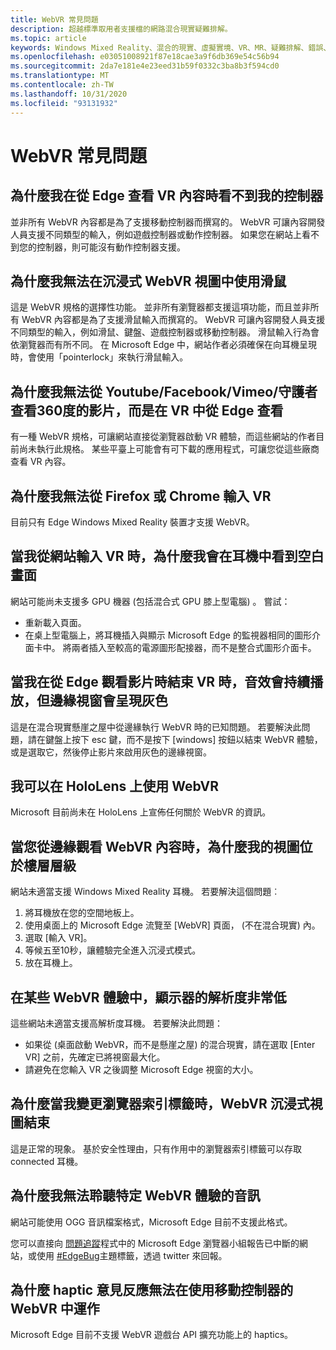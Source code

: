 ```yaml
---
title: WebVR 常見問題
description: 超越標準取用者支援檔的網路混合現實疑難排解。
ms.topic: article
keywords: Windows Mixed Reality、混合的現實、虛擬實境、VR、MR、疑難排解、錯誤、協助、支援、WebVR
ms.openlocfilehash: e03051008921f87e18cae3a9f6db369e54c56b94
ms.sourcegitcommit: 2da7e181e4e23eed31b59f0332c3ba8b3f594cd0
ms.translationtype: MT
ms.contentlocale: zh-TW
ms.lasthandoff: 10/31/2020
ms.locfileid: "93131932"
---
```

# <a name="webvr-faqs"></a>WebVR 常見問題

## <a name="why-cant-i-see-my-controllers-when-viewing-vr-content-from-edge"></a>為什麼我在從 Edge 查看 VR 內容時看不到我的控制器

並非所有 WebVR 內容都是為了支援移動控制器而撰寫的。 WebVR 可讓內容開發人員支援不同類型的輸入，例如遊戲控制器或動作控制器。 如果您在網站上看不到您的控制器，則可能沒有動作控制器支援。

## <a name="why-cant-i-use-the-mouse-in-an-immersive-webvr-view"></a>為什麼我無法在沉浸式 WebVR 視圖中使用滑鼠

這是 WebVR 規格的選擇性功能。 並非所有瀏覽器都支援這項功能，而且並非所有 WebVR 內容都是為了支援滑鼠輸入而撰寫的。 WebVR 可讓內容開發人員支援不同類型的輸入，例如滑鼠、鍵盤、遊戲控制器或移動控制器。 滑鼠輸入行為會依瀏覽器而有所不同。 在 Microsoft Edge 中，網站作者必須確保在向耳機呈現時，會使用「pointerlock」來執行滑鼠輸入。

## <a name="why-cant-i-view-360-degree-videos-from-youtubefacebookvimeothe-guardian-etc-from-edge-in-vr"></a>為什麼我無法從 Youtube/Facebook/Vimeo/守護者查看360度的影片，而是在 VR 中從 Edge 查看

有一種 WebVR 規格，可讓網站直接從瀏覽器啟動 VR 體驗，而這些網站的作者目前尚未執行此規格。 某些平臺上可能會有可下載的應用程式，可讓您從這些廠商查看 VR 內容。

## <a name="why-cant-i-enter-vr-from-firefox-or-chrome"></a>為什麼我無法從 Firefox 或 Chrome 輸入 VR

目前只有 Edge Windows Mixed Reality 裝置才支援 WebVR。

## <a name="when-i-enter-vr-from-a-website-why-do-i-see-a-blank-screen-in-my-headset"></a>當我從網站輸入 VR 時，為什麼我會在耳機中看到空白畫面

網站可能尚未支援多 GPU 機器 (包括混合式 GPU 膝上型電腦) 。 嘗試：

* 重新載入頁面。
* 在桌上型電腦上，將耳機插入與顯示 Microsoft Edge 的監視器相同的圖形介面卡中。 將兩者插入至較高的電源圖形配接器，而不是整合式圖形介面卡。

## <a name="when-i-exit-vr-when-watching-a-video-from-edge-the-sound-continues-playing-but-the-edge-window-is-grayed-out"></a>當我在從 Edge 觀看影片時結束 VR 時，音效會持續播放，但邊緣視窗會呈現灰色

這是在混合現實懸崖之屋中從邊緣執行 WebVR 時的已知問題。 若要解決此問題，請在鍵盤上按下 esc 鍵，而不是按下 [windows] 按鈕以結束 WebVR 體驗，或是選取它，然後停止影片來啟用灰色的邊緣視窗。

## <a name="can-i-use-webvr-on-the-hololens"></a>我可以在 HoloLens 上使用 WebVR

Microsoft 目前尚未在 HoloLens 上宣佈任何關於 WebVR 的資訊。

## <a name="why-is-my-view-at-floor-level-when-viewing-webvr-content-from-edge"></a>當您從邊緣觀看 WebVR 內容時，為什麼我的視圖位於樓層層級

網站未適當支援 Windows Mixed Reality 耳機。 若要解決這個問題︰

1. 將耳機放在您的空間地板上。
2. 使用桌面上的 Microsoft Edge 流覽至 [WebVR] 頁面， (不在混合現實) 內。
3. 選取 [輸入 VR]。
4. 等候五至10秒，讓體驗完全進入沉浸式模式。
5. 放在耳機上。

## <a name="the-display-is-very-low-resolution-in-some-webvr-experiences"></a>在某些 WebVR 體驗中，顯示器的解析度非常低

這些網站未適當支援高解析度耳機。 若要解決此問題：

* 如果從 (桌面啟動 WebVR，而不是懸崖之屋) 的混合現實，請在選取 [Enter VR] 之前，先確定已將視窗最大化。
* 請避免在您輸入 VR 之後調整 Microsoft Edge 視窗的大小。

## <a name="why-does-the-webvr-immersive-view-exit-when-i-change-browser-tabs"></a>為什麼當我變更瀏覽器索引標籤時，WebVR 沉浸式視圖結束

這是正常的現象。 基於安全性理由，只有作用中的瀏覽器索引標籤可以存取 connected 耳機。

## <a name="why-cant-i-hear-audio-on-a-particular-webvr-experience"></a>為什麼我無法聆聽特定 WebVR 體驗的音訊

網站可能使用 OGG 音訊檔案格式，Microsoft Edge 目前不支援此格式。

您可以直接向 [問題追蹤](https://developer.microsoft.com/microsoft-edge/platform/issues/)程式中的 Microsoft Edge 瀏覽器小組報告已中斷的網站，或使用 [#EdgeBug](https://blogs.windows.com/msedgedev/2016/08/11/edgebug-twitter/)主題標籤，透過 twitter 來回報。

## <a name="why-does-haptic-feedback-not-work-in-webvr-with-motion-controllers"></a>為什麼 haptic 意見反應無法在使用移動控制器的 WebVR 中運作

Microsoft Edge 目前不支援 WebVR 遊戲台 API 擴充功能上的 haptics。